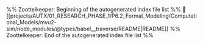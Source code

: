 %% Zoottelkeeper: Beginning of the autogenerated index file list  %%
📄 [[projects/AUTX/01_RESEARCH_PHASE_1/P6.2_Formal_Modeling/Computational_Models/mvu2-sim/node_modules/@types/babel__traverse/README|README]]
%% Zoottelkeeper: End of the autogenerated index file list  %%
